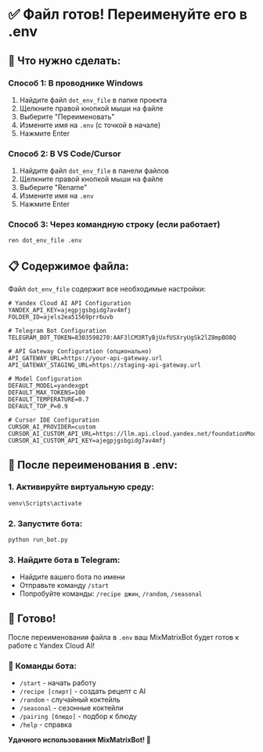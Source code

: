 # ✅ Файл готов! Переименуйте его в .env

## 🎯 Что нужно сделать:

### Способ 1: В проводнике Windows
1. Найдите файл `dot_env_file` в папке проекта
2. Щелкните правой кнопкой мыши на файле
3. Выберите "Переименовать"
4. Измените имя на `.env` (с точкой в начале)
5. Нажмите Enter

### Способ 2: В VS Code/Cursor
1. Найдите файл `dot_env_file` в панели файлов
2. Щелкните правой кнопкой мыши на файле
3. Выберите "Rename"
4. Измените имя на `.env`
5. Нажмите Enter

### Способ 3: Через командную строку (если работает)
```bash
ren dot_env_file .env
```

## 📋 Содержимое файла:

Файл `dot_env_file` содержит все необходимые настройки:

```env
# Yandex Cloud AI API Configuration
YANDEX_API_KEY=ajegpjgsbgidg7av4mfj
FOLDER_ID=ajels2ea51569prr6uvb

# Telegram Bot Configuration
TELEGRAM_BOT_TOKEN=8303598270:AAF3lCM3RTyBjUxfUSXryUgSk2lZ8mpBO8Q

# API Gateway Configuration (опционально)
API_GATEWAY_URL=https://your-api-gateway.url
API_GATEWAY_STAGING_URL=https://staging-api-gateway.url

# Model Configuration
DEFAULT_MODEL=yandexgpt
DEFAULT_MAX_TOKENS=100
DEFAULT_TEMPERATURE=0.7
DEFAULT_TOP_P=0.9

# Cursor IDE Configuration
CURSOR_AI_PROVIDER=custom
CURSOR_AI_CUSTOM_API_URL=https://llm.api.cloud.yandex.net/foundationModels/v1/completion
CURSOR_AI_CUSTOM_API_KEY=ajegpjgsbgidg7av4mfj
```

## 🚀 После переименования в .env:

### 1. Активируйте виртуальную среду:
```bash
venv\Scripts\activate
```

### 2. Запустите бота:
```bash
python run_bot.py
```

### 3. Найдите бота в Telegram:
- Найдите вашего бота по имени
- Отправьте команду `/start`
- Попробуйте команды: `/recipe джин`, `/random`, `/seasonal`

## 🎉 Готово!

После переименования файла в `.env` ваш MixMatrixBot будет готов к работе с Yandex Cloud AI!

### 📱 Команды бота:
- `/start` - начать работу
- `/recipe [спирт]` - создать рецепт с AI
- `/random` - случайный коктейль
- `/seasonal` - сезонные коктейли
- `/pairing [блюдо]` - подбор к блюду
- `/help` - справка

**Удачного использования MixMatrixBot! 🍹**



